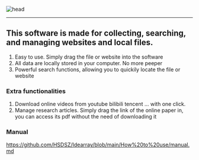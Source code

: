 ![head](https://user-images.githubusercontent.com/36077492/110198503-076d6e00-7e8e-11eb-94ef-584e29cdad5d.png)
****
## This software is made for collecting, searching, and managing websites and local files. 
1. Easy to use. Simply drag the file or website into the software
2. All data are locally stored in your computer. No more peeper
3. Powerful search functions, allowing you to quickily locate the file or website


### Extra functionalities
1. Download online videos from youtube bilibili tencent ... with one click.
2. Manage research articles. Simply drag the link of the online paper in, you can access its pdf without the need of downloading it


### Manual
https://github.com/HSDSZ/Idearray/blob/main/How%20to%20use/manual.md
